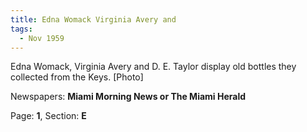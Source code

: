 ```yaml
---  
title: Edna Womack Virginia Avery and  
tags:  
  - Nov 1959  
---  
```

  
Edna Womack, Virginia Avery and D. E. Taylor display old bottles they collected from the Keys. [Photo]  
  
Newspapers: **Miami Morning News or The Miami Herald**  
  
Page: **1**, Section: **E** 
